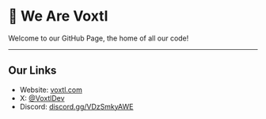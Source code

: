 # 👋 We Are Voxtl

Welcome to our GitHub Page, the home of all our code!

---

## Our Links

- Website: [voxtl.com](https://voxtl.com)
- X: [@VoxtlDev](https://x.com/VoxtlDev)
- Discord: [discord.gg/VDzSmkyAWE](https://discord.gg/VDzSmkyAWE)
